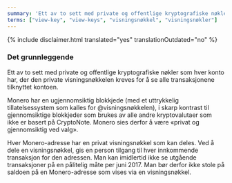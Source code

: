 ```yaml
---
summary: 'Ett av to sett med private og offentlige kryptografiske nøkler som hver konto har, der den private visningsnøkkelen kreves for å se alle transaksjonene tilknyttet kontoen.'
terms: ["view-key", "view-keys", "visningsnøkkel", "visningsnøkler"]
---
```


{% include disclaimer.html translated="yes" translationOutdated="no" %}

### Det grunnleggende

Ett av to sett med private og offentlige kryptografiske nøkler som hver
konto har, der den private visningsnøkkelen kreves for å se alle
transaksjonene tilknyttet kontoen.

Monero har en ugjennomsiktig blokkjede (med et uttrykkelig tillatelsessystem
som kalles for @visningsnøkkelen), i skarp kontrast til gjennomsiktige
blokkjeder som brukes av alle andre kryptovalutaer som ikke er basert på
CryptoNote. Monero sies derfor å være «privat og gjennomsiktig ved valg».

Hver Monero-adresse har en privat visningsnøkkel som kan deles. Ved å dele
en visningsnøkkel, gis en person tilgang til hver innkommende transaksjon
for den adressen. Man kan imidlertid ikke se utgående transaksjoner på en
pålitelig måte per juni 2017. Man bør derfor ikke stole på saldoen på en
Monero-adresse som vises via en visningsnøkkel.
